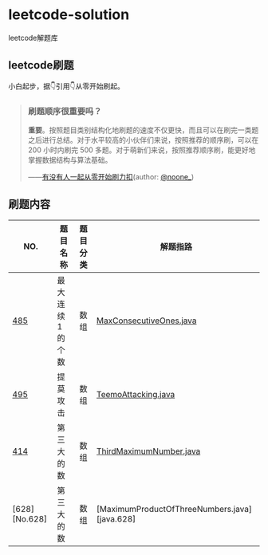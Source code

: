 # leetcode-solution
leetcode解题库

## leetcode刷题
小白起步，据👇引用👇从零开始刷起。

> ### 刷题顺序很重要吗？
>**重要**。按照题目类别结构化地刷题的速度不仅更快，而且可以在刷完一类题之后进行总结。对于水平较高的小伙伴们来说，按照推荐的顺序刷，可以在 200 小时内刷完 500 多题。对于萌新们来说，按照推荐顺序刷，能更好地掌握数据结构与算法基础。
>
> ——[有没有人一起从零开始刷力扣][1](author: [@noone_][2])

## 刷题内容
| NO. | 题目名称 | 题目分类 | 解题指路 |
| --- | ------- | :-----: | ------- |
| [485][No.485] | 最大连续1的个数 | 数组 | [MaxConsecutiveOnes.java][java.485] |
| [495][No.495] | 提莫攻击 | 数组 | [TeemoAttacking.java][java.495] |
| [414][No.414] | 第三大的数 | 数组 | [ThirdMaximumNumber.java][java.414] |
| [628][No.628] | 第三大的数 | 数组 | [MaximumProductOfThreeNumbers.java][java.628] |



[No.414]: https://leetcode-cn.com/problems/third-maximum-number/
[java.414]: ./src/main/java/code/daddylin/solution/ThirdMaximumNumber.java
[No.495]: https://leetcode-cn.com/problems/teemo-attacking/
[java.495]: ./src/main/java/code/daddylin/solution/TeemoAttacking.java
[No.485]: https://leetcode-cn.com/problems/max-consecutive-ones/
[java.485]: ./src/main/java/code/daddylin/solution/MaxConsecutiveOnes.java

[1]: https://leetcode-cn.com/circle/article/48kq9d/
[2]: https://leetcode-cn.com/u/noone_/
